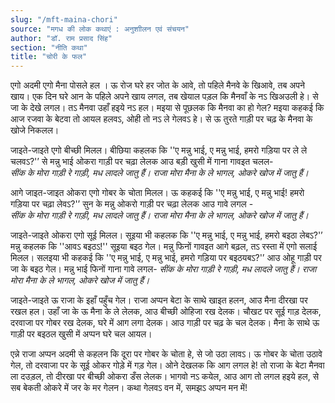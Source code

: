 ```yaml
---
slug: "/mft-maina-chori"
source: "मगध की लोक कथाएं : अनुशाीलन एवं संचयन"
author: "डॉ. राम प्रसाद सिंह"
section: "नीति कथा"
title: "चोरी के फल"
---
```

एगो अदमी एगो मैना पोसले हल । ऊ रोज घरे हर जोत के आवे, तो पहिले मैनवे के खिआवे, तब अपने खाय। एक दिन घरे आन के पहिले अपने खाय लगल, तब खेयाल पड़ल कि मैनवाँ के नऽ खिअउली हे। से जा के देखे लगल। तऽ मैनवा उहाँ हइये नऽ हल। मइया से पूछलक कि मैनवा का हो गेल? मइया कहकई कि आज रजवा के बेटवा तो आयल हलवऽ, ओही तो नऽ ले गेलवऽ हे। से ऊ तुरते गाड़ी पर चढ़ के मैनवा के खोजे निकलल। 

जाइते-जाइते एगो बीच्छी मिलल। बीछिया कहलक कि ''ए मन्नु भाई, ए मन्नु भाई, हमरो गड़िया पर ले ले चलवऽ?'’ से मन्नु भाई ओकरा गाड़ी पर चढ़ा लेलक आउ बड़ी खुसी में गाना गावइत चलल-  
*सींक के मोरा गाड़ी रे गाड़ी,* 
*मध लादले जातु हैं।* 
*राजा मोरा मैना के ले भागल,* 
*ओकरे खोज में जातु हैं।* 

आगे जाइत-जाइत ओकरा एगो गोबर के चोता मिलल। ऊ कहकई कि ''ए मन्नु भाई, 
ए मन्नु भाई! हमरो गड़िया पर चढ़ा लेवऽ?'’ सुन के मन्नु ओकरो गाड़ी पर चढ़ा लेलक आउ गावे लगल -  
*सींक के मोरा गाड़ी रे गाड़ी,* 
*मध लादले जातु हैं।* 
*राजा मोरा मैना के ले भागल,* 
*ओकरे खोज में जातु हैं।* 

जाइते-जाइते ओकरा एगो सूई मिलल। सूइया भी कहलक कि ''ए मन्नु भाई, ए मन्नु भाई, हमरो बइठा लेबऽ?'’ मन्नु कहलक कि ''आवऽ बइठऽ!'' सूइया बइठ गेल। मन्नु फिनों गावइत आगे बढ़ल, तऽ रस्ता में एगो सलाई मिलल। सलइया भी कहकई कि ''ए मन्नु भाई, ए मन्नु भाई, हमरो गड़िया पर बइठयबऽ?'’ आउ ओहू गाड़ी पर जा के बइठ गेल। मन्नु भाई फिनों गाना गावे लगल- 
*सींक के मोरा गाड़ी रे गाड़ी,* 
*मध लादले जातु हैं।* 
*राजा मोरा मैना के ले भागल,* 
*ओकरे खोज में जातु हैं।* 

जाइते-जाइते ऊ राजा के इहाँ पहुँच गेल। राजा अप्पन बेटा के साथे खाइत हलन, आउ मैना दीरखा पर रखल हल। उहाँ जा के ऊ मैना के ले लेलक, आउ बीच्छी ओहिजा रख देलक। चौखट पर सूई गाड़ देलक, दरवाजा पर गोबर रख देलक, घरे में आग लगा देलक। आउ गाड़ी पर चढ़ के चल देलक। मैना के साथे ऊ गाड़ी पर बइठल खुसी में अप्पन घरे चल आयल।

एन्ने राजा अप्पन अदमी से कहलन कि दूरा पर गोबर के चोता हे, से जो उठा लावऽ। ऊ गोबर के चोता उठावे गेल, तो दरवाजा पर के सूई ओकर गोड़े में गड़ गेल। ओने देखलक कि आग लगल हे! तो राजा के बेटा मैनवा ला दउड़ल, तो दीरखा पर बीच्छी ओकरा डँस लेलक। भागवो नऽ कयेल, आउ आग तो लगल हइये हल, से सब बेकती ओकरे में जर के मर गेलन। कथा गेलवऽ वन में, समझऽ अप्पन मन में!